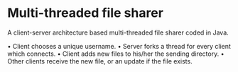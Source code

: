 # Multi-threaded file sharer

A client-server architecture based multi-threaded file sharer coded in Java.

• Client chooses a unique username.
• Server forks a thread for every client which connects.
• Client adds new files to his/her the sending directory.
• Other clients receive the new file, or an update if the file exists.
